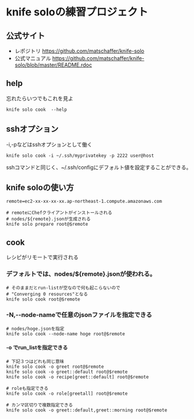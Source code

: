 # knife soloの練習プロジェクト

## 公式サイト
* レポジトリ
https://github.com/matschaffer/knife-solo
* 公式マニュアル
https://github.com/matschaffer/knife-solo/blob/master/README.rdoc

## help
忘れたらいつでもこれを見よ
```
knife solo cook  --help
```

## sshオプション
-i,-pなどはsshオプションとして働く
```
knife solo cook -i ~/.ssh/myprivatekey -p 2222 user@host
```
sshコマンドと同じく、~/.ssh/configにデフォルト値を設定することができる。


## knife soloの使い方
```shell
remote=ec2-xx-xx-xx-xx.ap-northeast-1.compute.amazonaws.com

# remoteにChefクライアントがインストールされる
# nodes/${remote}.jsonが生成される
knife solo prepare root@$remote
```

## cook

レシピがリモートで実行される

### デフォルトでは、nodes/${remote}.jsonが使われる。

```
# そのままだとrun-listが空なので何も起こらないので
# "Converging 0 resources"となる
knife solo cook root@$remote
```

### -N,--node-nameで任意のjsonファイルを指定できる
```
# nodes/hoge.jsonを指定
knife solo cook --node-name hoge root@$remote
```

#### -o でrun_listを指定できる
```
# 下記３つはどれも同じ意味
knife solo cook -o greet root@$remote
knife solo cook -o greet::default root@$remote
knife solo cook -o recipe[greet::default] root@$remote

# roleも指定できる
knife solo cook -o role[greetall] root@$remote

# カンマ区切りで複数指定できる
knife solo cook -o greet::default,greet::morning root@$remote
```

